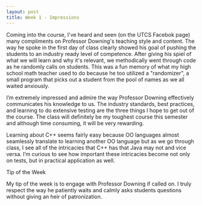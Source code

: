 ```yaml
---
layout: post
title: Week 1 - Impressions
---
```

Coming into the course, I've heard and seen (on the UTCS Facebok page) many compliments on Professor Downing's teaching style and content. The way he spoke in the first day of class clearly showed his goal of pushing the students to an industry ready level of competence. After giving his spiel of what we will learn and why it's relevant, we methodically went through code as he randomly calls on students. This was a fun memory of what my high school math teacher used to do because he too utilized a "randomizer", a small program that picks out a student from the pool of names as we all waited anxiously. 

I’m extremely impressed and admire the way Professor Downing effectively communicates his knowledge to us. The industry standards, best practices, and learning to do extensive testing are the three things I hope to get out of the course. The class will definitely be my toughest course this semester and although time consuming, it will be very rewarding. 

Learning about C++ seems fairly easy because OO languages almost seamlessly translate to learning another OO language but as we go through class, I see all of the intricacies that C++ has that Java may not and vice versa. I’m curious to see how important these intricacies become not only on tests, but in practical application as well. 

Tip of the Week

My tip of the week is to engage with Professor Downing if called on. I truly respect the way he patiently waits and calmly asks students questions without giving an heir of patronization.
